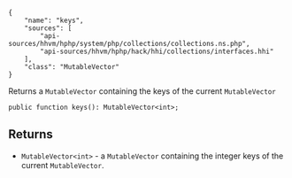 ``` yamlmeta
{
    "name": "keys",
    "sources": [
        "api-sources/hhvm/hphp/system/php/collections/collections.ns.php",
        "api-sources/hhvm/hphp/hack/hhi/collections/interfaces.hhi"
    ],
    "class": "MutableVector"
}
```




Returns a ` MutableVector ` containing the keys of the current
`` MutableVector ``




``` Hack
public function keys(): MutableVector<int>;
```




## Returns




+ ` MutableVector<int> ` - a `` MutableVector `` containing the integer keys of the current
  ``` MutableVector ```.
<!-- HHAPIDOC -->
